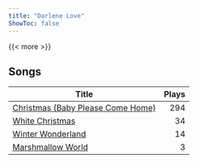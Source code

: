 ```yaml
---
title: "Darlene Love"
ShowToc: false
---
```


{{< more >}}

## Songs
Title | Plays 
----- | -----: 
[Christmas (Baby Please Come Home)](/songs/christmas-baby-please-come-home) | 294
[White Christmas](/songs/white-christmas) | 34
[Winter Wonderland](/songs/winter-wonderland) | 14
[Marshmallow World](/songs/marshmallow-world) | 3

